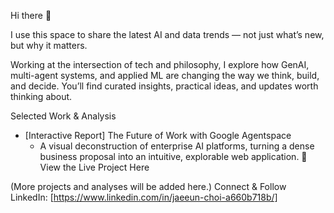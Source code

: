 Hi there 👋

I use this space to share the latest AI and data trends — not just what’s new, but why it matters.

Working at the intersection of tech and philosophy, I explore how GenAI, multi-agent systems, and applied ML are changing the way we think, build, and decide. You’ll find curated insights, practical ideas, and updates worth thinking about.

Selected Work & Analysis
  * [Interactive Report] The Future of Work with Google Agentspace
    * A visual deconstruction of enterprise AI platforms, turning a dense business proposal into an intuitive,
      explorable web application.
     🔗 View the Live Project Here

(More projects and analyses will be added here.)
Connect & Follow
LinkedIn: [https://www.linkedin.com/in/jaeeun-choi-a660b718b/]
